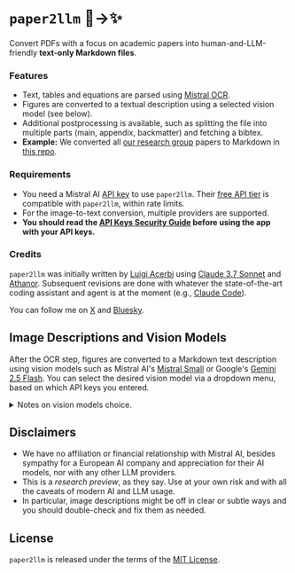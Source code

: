 # `paper2llm` 📄→✨

Convert PDFs with a focus on academic papers into human-and-LLM-friendly **text-only Markdown files**.

### Features

- Text, tables and equations are parsed using [Mistral OCR](https://mistral.ai/en/news/mistral-ocr).
- Figures are converted to a textual description using a selected vision model (see below).
- Additional postprocessing is available, such as splitting the file into multiple parts (main, appendix, backmatter) and fetching a bibtex.
- **Example:** We converted all [our research group](https://www.helsinki.fi/en/researchgroups/machine-and-human-intelligence) papers to Markdown in [this repo](https://github.com/acerbilab/pubs-llms).

### Requirements

- You need a Mistral AI [API key](https://console.mistral.ai/api-keys) to use `paper2llm`. Their [free API tier](https://docs.mistral.ai/deployment/laplateforme/tier/) is compatible with `paper2llm`, within rate limits.
- For the image-to-text conversion, multiple providers are supported.
- **You should read the [API Keys Security Guide](https://github.com/lacerbi/paper2llm/blob/main/paper2llm-web/docs/security/README.md) before using the app with your API keys.**

### Credits

`paper2llm` was initially written by [Luigi Acerbi](https://lacerbi.github.io/) using [Claude 3.7 Sonnet](https://www.anthropic.com/news/claude-3-7-sonnet) and [Athanor](https://github.com/lacerbi/athanor). Subsequent revisions are done with whatever the state-of-the-art coding assistant and agent is at the moment (e.g., [Claude Code](https://www.anthropic.com/claude-code)).

You can follow me on [X](https://x.com/AcerbiLuigi) and [Bluesky](https://bsky.app/profile/lacerbi.bsky.social).

## Image Descriptions and Vision Models

After the OCR step, figures are converted to a Markdown text description using vision models such as Mistral AI's [Mistral Small](https://mistral.ai/news/mistral-small-3-1) or Google's [Gemini 2.5 Flash](https://deepmind.google/technologies/gemini/flash/). You can select the desired vision model via a dropdown menu, based on which API keys you entered.

<details>
<summary>Notes on vision models choice.</summary>
  
- Both Mistral AI and Google Gemini offer a **free API tier**.
- [**Gemini 2.5 Flash**](https://deepmind.google/technologies/gemini/flash/) is our currently recommended model for `paper2llm`. It is included in the [Gemini API free tier](https://ai.google.dev/gemini-api/docs/pricing) or otherwise very cheap, and shows very good performance.
- If you prefer to stick to only using the Mistral AI API, the default free Mistral AI model, [Mistral Small](https://mistral.ai/news/mistral-small-3-1), is a top-performing model in its size category and works generally well.
- [Pixtral Large](https://mistral.ai/en/news/pixtral-large) may work better for understanding complex diagrams and concepts, but it's a premier model; the API call is not rejected, but it might redirect to a free model if no API credits are available.
- Other premium models such as OpenAI's GPT-4o, Anthropic's Claude Sonnet 4 or Google Gemini 2.5 Pro might work better for complex figures, but beware of API costs.
</details>

## Disclaimers

- We have no affiliation or financial relationship with Mistral AI, besides sympathy for a European AI company and appreciation for their AI models, nor with any other LLM providers.
- This is a _research preview_, as they say. Use at your own risk and with all the caveats of modern AI and LLM usage.
- In particular, image descriptions might be off in clear or subtle ways and you should double-check and fix them as needed.

## License

`paper2llm` is released under the terms of the [MIT License](LICENSE).
